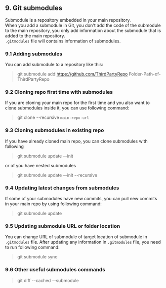 ## 9. Git submodules
Submodule is a repository embedded in your main repository.    
When you add a submodule in Git, you don't add the code of the submodule to the main repository, you only add information about the submodule that is added to the main repository.  
`.gitmodules` file will contains information of submodules.

### 9.1 Adding submodules

You can add submodule to a repository like this:
> git submodule add https://github.com/ThirdPartyRepo Folder-Path-of-ThirdPartyRepo  

### 9.2 Cloning repo first time with submodules
If you are cloning your main repo for the first time and you also want to clone submodules inside it, you can use following command: 
> git clone --recursive `main-repo-url`

### 9.3 Cloning submodules in existing repo
If you have already cloned main repo, you can clone submodules with following 
> git submodule update --init  

or of you have nested submodules
  
> git submodule update --init --recursive

### 9.4 Updating latest changes from submodules
If some of your submodules have new commits, you can pull new commits in your main repo by using following command:
> git submodule update

### 9.5 Updating submodule URL or folder location
You can change URL of submodule of target location of submodule in `.gitmodules` file. After updating any information in `.gitmodules` file, you need to run following command:
> git submodule sync

### 9.6 Other useful submodules commands 
> git diff --cached --submodule
